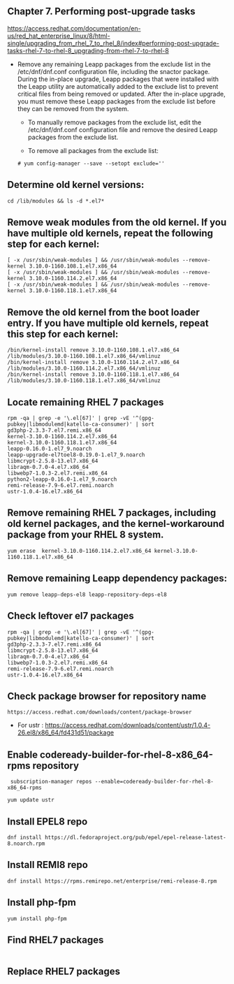 ## Chapter 7. Performing post-upgrade tasks

https://access.redhat.com/documentation/en-us/red_hat_enterprise_linux/8/html-single/upgrading_from_rhel_7_to_rhel_8/index#performing-post-upgrade-tasks-rhel-7-to-rhel-8_upgrading-from-rhel-7-to-rhel-8


- Remove any remaining Leapp packages from the exclude list in the /etc/dnf/dnf.conf configuration file, including the snactor package. During the in-place upgrade, Leapp packages that were installed with the Leapp utility are automatically added to the exclude list to prevent critical files from being removed or updated. After the in-place upgrade, you must remove these Leapp packages from the exclude list before they can be removed from the system.

    -  To manually remove packages from the exclude list, edit the /etc/dnf/dnf.conf configuration file and remove the desired Leapp packages from the exclude list.

    -  To remove all packages from the exclude list:


    ~~~
    # yum config-manager --save --setopt exclude=''
    ~~~



## Determine old kernel versions: 
~~~
cd /lib/modules && ls -d *.el7*
~~~

## Remove weak modules from the old kernel. If you have multiple old kernels, repeat the following step for each kernel: 
~~~
[ -x /usr/sbin/weak-modules ] && /usr/sbin/weak-modules --remove-kernel 3.10.0-1160.108.1.el7.x86_64
[ -x /usr/sbin/weak-modules ] && /usr/sbin/weak-modules --remove-kernel 3.10.0-1160.114.2.el7.x86_64
[ -x /usr/sbin/weak-modules ] && /usr/sbin/weak-modules --remove-kernel 3.10.0-1160.118.1.el7.x86_64
~~~

## Remove the old kernel from the boot loader entry. If you have multiple old kernels, repeat this step for each kernel: 
~~~
/bin/kernel-install remove 3.10.0-1160.108.1.el7.x86_64 /lib/modules/3.10.0-1160.108.1.el7.x86_64/vmlinuz
/bin/kernel-install remove 3.10.0-1160.114.2.el7.x86_64 /lib/modules/3.10.0-1160.114.2.el7.x86_64/vmlinuz
/bin/kernel-install remove 3.10.0-1160.118.1.el7.x86_64 /lib/modules/3.10.0-1160.118.1.el7.x86_64/vmlinuz
~~~
## Locate remaining RHEL 7 packages
~~~
rpm -qa | grep -e '\.el[67]' | grep -vE '^(gpg-pubkey|libmodulemd|katello-ca-consumer)' | sort
gd3php-2.3.3-7.el7.remi.x86_64
kernel-3.10.0-1160.114.2.el7.x86_64
kernel-3.10.0-1160.118.1.el7.x86_64
leapp-0.16.0-1.el7_9.noarch
leapp-upgrade-el7toel8-0.19.0-1.el7_9.noarch
libmcrypt-2.5.8-13.el7.x86_64
libraqm-0.7.0-4.el7.x86_64
libwebp7-1.0.3-2.el7.remi.x86_64
python2-leapp-0.16.0-1.el7_9.noarch
remi-release-7.9-6.el7.remi.noarch
ustr-1.0.4-16.el7.x86_64
~~~

## Remove remaining RHEL 7 packages, including old kernel packages, and the kernel-workaround package from your RHEL 8 system. 
~~~
yum erase  kernel-3.10.0-1160.114.2.el7.x86_64 kernel-3.10.0-1160.118.1.el7.x86_64
~~~

## Remove remaining Leapp dependency packages:
~~~
yum remove leapp-deps-el8 leapp-repository-deps-el8
~~~

## Check leftover el7 packages
~~~
rpm -qa | grep -e '\.el[67]' | grep -vE '^(gpg-pubkey|libmodulemd|katello-ca-consumer)' | sort
gd3php-2.3.3-7.el7.remi.x86_64
libmcrypt-2.5.8-13.el7.x86_64
libraqm-0.7.0-4.el7.x86_64
libwebp7-1.0.3-2.el7.remi.x86_64
remi-release-7.9-6.el7.remi.noarch
ustr-1.0.4-16.el7.x86_64
~~~

## Check package browser for repository name 
~~~
https://access.redhat.com/downloads/content/package-browser
~~~
- For ustr : https://access.redhat.com/downloads/content/ustr/1.0.4-26.el8/x86_64/fd431d51/package

## Enable codeready-builder-for-rhel-8-x86_64-rpms repository
~~~
 subscription-manager repos --enable=codeready-builder-for-rhel-8-x86_64-rpms
~~~
~~~
yum update ustr
~~~


## Install EPEL8 repo ##
~~~
dnf install https://dl.fedoraproject.org/pub/epel/epel-release-latest-8.noarch.rpm
~~~

## Install REMI8 repo
~~~
dnf install https://rpms.remirepo.net/enterprise/remi-release-8.rpm
~~~

## Install php-fpm
~~~
yum install php-fpm
~~~

## Find RHEL7 packages
~~~

~~~

## Replace RHEL7 packages 
~~~

~~~
